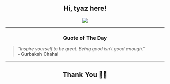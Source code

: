 <h2 align="center"> Hi, tyaz here!</h2>

<p align="center">
<a href="https://github.com/tyazx" alt="github streak"><img src="https://dvst-streak.herokuapp.com/?user=tyazx&theme=tokyonight&fire=DD472C"></a>
</p>

<hr>
<h3 align="center">Quote of The Day</h3>
<p align="center">
<blockquote>
<i>"Inspire yourself to be great. Being good isn't good enough."</i>
<br>
<b>- Gurbaksh Chahal</b>
</blockquote>
</p>


<hr>
<h2 align="center">Thank You 🙏🏼</h2>
